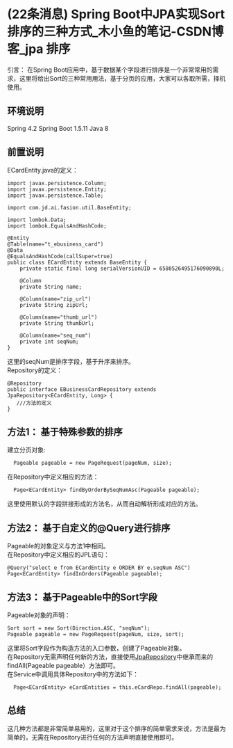 
# (22条消息) Spring Boot中JPA实现Sort排序的三种方式_木小鱼的笔记-CSDN博客_jpa 排序

引言： 在Spring Boot应用中，基于数据某个字段进行排序是一个非常常用的需求，这里将给出Sort的三种常用用法，基于分页的应用，大家可以各取所需，择机使用。

## 环境说明

Spring 4.2 Spring Boot 1.5.11 Java 8

## 前置说明

ECardEntity.java的定义：

```
import javax.persistence.Column;
import javax.persistence.Entity;
import javax.persistence.Table;

import com.jd.ai.fasion.util.BaseEntity;

import lombok.Data;
import lombok.EqualsAndHashCode;

@Entity
@Table(name="t_ebusiness_card")
@Data
@EqualsAndHashCode(callSuper=true)
public class ECardEntity extends BaseEntity { 
    private static final long serialVersionUID = 6580526495176090890L;

    @Column
    private String name;

    @Column(name="zip_url")
    private String zipUrl;

    @Column(name="thumb_url")
    private String thumbUrl;

    @Column(name="seq_num")
    private int seqNum;
}
```

这里的seqNum是排序字段，基于升序来排序。  
Repository的定义：

```
@Repository
public interface EBusinessCardRepository extends JpaRepository<ECardEntity, Long> {
   ///方法的定义
}
```

## 方法1： 基于特殊参数的排序

建立分页对象:

```
  Pageable pageable = new PageRequest(pageNum, size);
```

在Repository中定义相应的方法：

```
  Page<ECardEntity> findByOrderBySeqNumAsc(Pageable pageable);
```

这里使用默认的字段拼接形成的方法名，从而自动解析形成对应的方法。

## 方法2： 基于自定义的@Query进行排序

Pageable的对象定义与方法1中相同。  
在Repository中定义相应的JPL语句：

```
@Query("select e from ECardEntity e ORDER BY e.seqNum ASC")
Page<ECardEntity> findInOrders(Pageable pageable);
```

## 方法3： 基于Pageable中的Sort字段

Pageable对象的声明：

```
Sort sort = new Sort(Direction.ASC, "seqNum");
Pageable pageable = new PageRequest(pageNum, size, sort);
```

这里将Sort字段作为构造方法的入口参数，创建了Pageable对象。  
在Repository无需声明任何新的方法，直接使用[JpaRepository](https://so.csdn.net/so/search?q=JpaRepository&spm=1001.2101.3001.7020)中继承而来的findAll(Pageable pageable）方法即可。  
在Service中调用具体Repository中的方法如下：

```
  Page<ECardEntity> eCardEntities = this.eCardRepo.findAll(pageable);
```

## 总结

这几种方法都是非常简单易用的，这里对于这个排序的简单需求来说，方法是最为简单的，无需在Repository进行任何的方法声明直接使用即可。